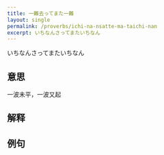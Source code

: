 ```yaml
---
title: 一難去ってまた一難
layout: single
permalink: /proverbs/ichi-na-nsatte-ma-taichi-nan
excerpt: いちなんさってまたいちなん
---
```


いちなんさってまたいちなん

## 意思

一波未平，一波又起

## 解释

## 例句

